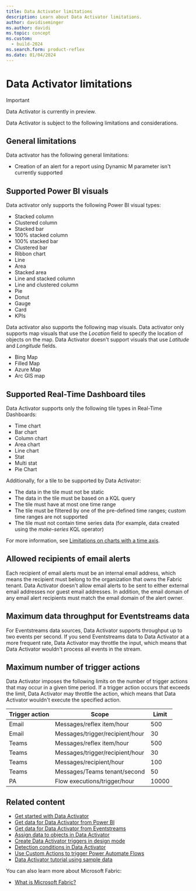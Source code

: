 ```yaml
---
title: Data Activator limitations
description: Learn about Data Activator limitations.
author: davidiseminger
ms.author: davidi
ms.topic: concept
ms.custom:
  - build-2024
ms.search.form: product-reflex
ms.date: 01/04/2024
---
```


# Data Activator limitations

> [!IMPORTANT]
> Data Activator is currently in preview.

Data Activator is subject to the following limitations and considerations.

## General limitations

Data activator has the following general limitations:

* Creation of an alert for a report using Dynamic M parameter isn't currently supported

## Supported Power BI visuals

Data activator only supports the following Power BI visual types:

* Stacked column
* Clustered column
* Stacked bar
* 100% stacked column
* 100% stacked bar
* Clustered bar
* Ribbon chart
* Line
* Area
* Stacked area
* Line and stacked column
* Line and clustered column
* Pie
* Donut
* Gauge
* Card
* KPIs

Data activator also supports the following map visuals. Data activator only supports map visuals that use the *Location* field to specify the location of objects on the map. Data Activator doesn't support visuals that use *Latitude* and *Longitude* fields.

* Bing Map
* Filled Map
* Azure Map
* Arc GIS map

## Supported Real-Time Dashboard tiles

Data Activator supports only the following tile types in Real-Time Dashboards:

* Time chart
* Bar chart
* Column chart
* Area chart
* Line chart
* Stat
* Multi stat
* Pie Chart

Additionally, for a tile to be supported by Data Activator:

* The data in the tile must not be static
* The data in the tile must be based on a KQL query
* The tile must have at most one time range
* The tile must be filtered by one of the pre-defined time ranges; custom time ranges are not supported
* The tile must not contain time series data (for example, data created using the *make-series* KQL operator)

 For more information, see [Limitations on charts with a time axis](data-activator-get-data-real-time-dashboard.md#limitations-on-charts-with-a-time-axis).

## Allowed recipients of email alerts

Each recipient of email alerts must be an internal email address, which means the recipient must belong to the organization that owns the Fabric tenant. Data Activator doesn't allow email alerts to be sent to either external email addresses nor guest email addresses. In addition, the email domain of any email alert recipients must match the email domain of the alert owner.

## Maximum data throughput for Eventstreams data

For Eventstreams data sources, Data Activator supports throughput up to two events per second. If you send Eventstreams data to Data Activator at a more frequent rate, Data Activator may throttle the input, which means that Data Activator wouldn't process all events in the stream.

## Maximum number of trigger actions

Data Activator imposes the following limits on the number of trigger actions that may occur in a given time period. If a trigger action occurs that exceeds the limit, Data Activator may throttle the action, which means that Data Activator wouldn't execute the specified action.


|Trigger action  |Scope  |Limit  |
|---------|---------|---------|
|Email     |Messages/reflex item/hour         |500        |
|Email     |Messages/trigger/recipient/hour   |30         |
|Teams     |Messages/reflex item/hour         |500        |
|Teams     |Messages/trigger/recipient/hour   |30         |
|Teams     |Messages/recipient/hour           |100        |
|Teams     |Messages/Teams tenant/second      |50         |
|PA        |Flow executions/trigger/hour      |10000      |


## Related content

* [Get started with Data Activator](data-activator-get-started.md)
* [Get data for Data Activator from Power BI](data-activator-get-data-power-bi.md)
* [Get data for Data Activator from Eventstreams](data-activator-get-data-eventstreams.md)
* [Assign data to objects in Data Activator](data-activator-assign-data-objects.md)
* [Create Data Activator triggers in design mode](data-activator-create-triggers-design-mode.md)
* [Detection conditions in Data Activator](data-activator-detection-conditions.md)
* [Use Custom Actions to trigger Power Automate Flows](data-activator-trigger-power-automate-flows.md)
* [Data Activator tutorial using sample data](data-activator-tutorial.md)

You can also learn more about Microsoft Fabric:

* [What is Microsoft Fabric?](../get-started/microsoft-fabric-overview.md)
